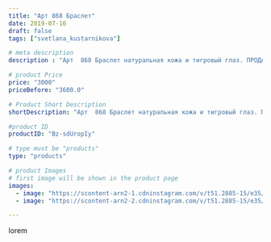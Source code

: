 ```yaml
---
title: "Арт 868 Браслет"
date: 2019-07-16
draft: false
tags: ["svetlana_kustarnikova"]

# meta description
description : "Арт  868 Браслет натуральная кожа и тигровый глаз. ПРОДАНО Автор дизайна модели mea _ elena _"

# product Price
price: "3000"
priceBefore: "3600.0"

# Product Short Description
shortDescription: "Арт  868 Браслет натуральная кожа и тигровый глаз. ПРОДАНО Автор дизайна модели mea _ elena _"

#product ID
productID: "Bz-sdUropIy"

# type must be "products"
type: "products"

# product Images
# first image will be shown in the product page
images:
  - image: "https://scontent-arn2-1.cdninstagram.com/v/t51.2885-15/e35/s1080x1080/65968885_363373277691894_8158559537213566879_n.jpg?tp=1&_nc_ht=scontent-arn2-1.cdninstagram.com&_nc_cat=106&_nc_ohc=4fMa-jgwPYwAX_-GPJX&oh=5e96dcf04bdf832150243c3a5664bb24&oe=606CB85D&ig_cache_key=MjA4OTMwMjc5OTE1MTEwODM0MQ%3D%3D.2"
  - image: "https://scontent-arn2-2.cdninstagram.com/v/t51.2885-15/e35/s1080x1080/67066811_148057699595832_2395129622075949453_n.jpg?tp=1&_nc_ht=scontent-arn2-2.cdninstagram.com&_nc_cat=100&_nc_ohc=9ncaQ6JRxqIAX8pJftd&oh=1dca29e1e25a9f671e4bf4a141b04ca1&oe=606CE65C&ig_cache_key=MjA4OTMwMjc5OTE1OTU4ODAzNA%3D%3D.2"

---
```

lorem
